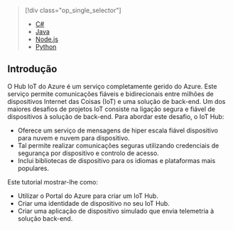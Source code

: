 > [!div class="op_single_selector"]
> * [C#](../articles/iot-hub/iot-hub-csharp-csharp-getstarted.md)
> * [Java](../articles/iot-hub/iot-hub-java-java-getstarted.md)
> * [Node.js](../articles/iot-hub/iot-hub-node-node-getstarted.md)
> * [Python](../articles/iot-hub/iot-hub-python-getstarted.md)

## <a name="introduction"></a>Introdução

O Hub IoT do Azure é um serviço completamente gerido do Azure. Este serviço permite comunicações fiáveis e bidirecionais entre milhões de dispositivos Internet das Coisas (IoT) e uma solução de back-end. Um dos maiores desafios de projetos IoT consiste na ligação segura e fiável de dispositivos à solução de back-end. Para abordar este desafio, o IoT Hub:

* Oferece um serviço de mensagens de hiper escala fiável dispositivo para nuvem e nuvem para dispositivo.
* Tal permite realizar comunicações seguras utilizando credenciais de segurança por dispositivo e controlo de acesso.
* Inclui bibliotecas de dispositivo para os idiomas e plataformas mais populares.

Este tutorial mostrar-lhe como:

* Utilizar o Portal do Azure para criar um IoT Hub.
* Criar uma identidade de dispositivo no seu IoT Hub.
* Criar uma aplicação de dispositivo simulado que envia telemetria à solução back-end.


